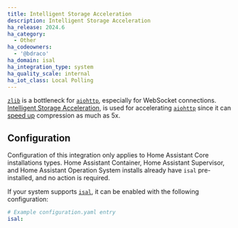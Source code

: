 ```yaml
---
title: Intelligent Storage Acceleration
description: Intelligent Storage Acceleration
ha_release: 2024.6
ha_category:
  - Other
ha_codeowners:
  - '@bdraco'
ha_domain: isal
ha_integration_type: system
ha_quality_scale: internal
ha_iot_class: Local Polling
---
```


[`zlib`](https://github.com/madler/zlib) is a bottleneck for [`aiohttp`](https://github.com/aio-libs/aiohttp), especially for WebSocket connections. [Intelligent Storage Acceleration](https://github.com/intel/isa-l), is used for accelerating [`aiohttp`](https://github.com/aio-libs/aiohttp) since it can [speed up](https://github.com/pycompression/python-isal/tree/develop/benchmark_scripts) compression as much as 5x.

## Configuration

Configuration of this integration only applies to Home Assistant Core installations types. Home Assistant Container, Home Assistant Supervisor, and Home Assistant Operation System installs already have `isal` pre-installed, and no action is required.

If your system supports [`isal`](https://github.com/pycompression/python-isal), it can be enabled with the following configuration:

```yaml
# Example configuration.yaml entry
isal:
```
